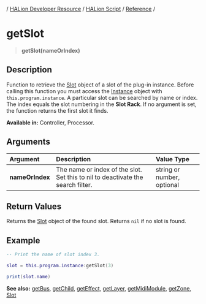 / [HALion Developer Resource](../../HALion-Developer-Resource.md) / [HALion Script](./HALion-Script.md) / [Reference](./Reference.md) /

# getSlot

>**getSlot(nameOrIndex)**

## Description

Function to retrieve the [Slot](./Slot.md) object of a slot of the plug-in instance. Before calling this function you must access the [Instance](./Instance.md) object with ``this.program.instance``. A particular slot can be searched by name or index. The index equals the slot numbering in the **Slot Rack**. If no argument is set, the function returns the first slot it finds.

**Available in:** Controller, Processor.

## Arguments

|Argument|Description|Value Type|
|:-|:-|:-|
|**nameOrIndex**|The name or index of the slot. Set this to nil to deactivate the search filter.|string or number, optional|

## Return Values

Returns the [Slot](./Slot.md) object of the found slot. Returns ``nil`` if no slot is found.

## Example

```lua
-- Print the name of slot index 3.

slot = this.program.instance:getSlot(3)

print(slot.name)
```

**See also:** [getBus](./getBus.md), [getChild](./getChild.md), [getEffect](./getEffect.md), [getLayer](./getLayer.md), [getMidiModule](./getMidiModule.md), [getZone](./getZone.md), [Slot](./Slot.md)
